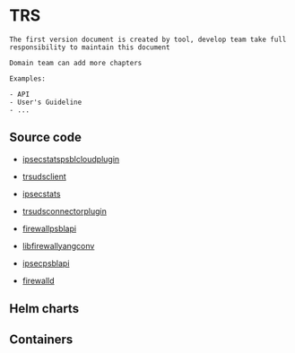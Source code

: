 # TRS

```{note}
The first version document is created by tool, develop team take full responsibility to maintain this document

Domain team can add more chapters

Examples:

- API
- User's Guideline
- ...
```

## Source code

<!-- Need manual update the document link which subystem is in gerrit -->
- [ipsecstatspsblcloudplugin](https://gerrit.ext.net.nokia.com/gerrit/admin/repos/MN/TRS/SERVICE/SW/IPSEC/ipsecstatspsblcloudplugin)
<!-- Need manual update the document link which subystem is in gerrit -->
- [trsudsclient](https://gerrit.ext.net.nokia.com/gerrit/admin/repos/MN/TRS/SERVICE/SW/COMMON/EW-CONNECTORS/trsudsclient)
<!-- Need manual update the document link which subystem is in gerrit -->
- [ipsecstats](https://gerrit.ext.net.nokia.com/gerrit/admin/repos/MN/TRS/SERVICE/SW/IPSEC/ipsecstats)
<!-- Need manual update the document link which subystem is in gerrit -->
- [trsudsconnectorplugin](https://gerrit.ext.net.nokia.com/gerrit/admin/repos/MN/TRS/SERVICE/SW/COMMON/EW-CONNECTORS/trsudsconnectorplugin)
<!-- Need manual update the document link which subystem is in gerrit -->
- [firewallpsblapi](https://gerrit.ext.net.nokia.com/gerrit/admin/repos/MN/TRS/SERVICE/SW/FIREWALL/firewallpsblapi)
<!-- Need manual update the document link which subystem is in gerrit -->
- [libfirewallyangconv](https://gerrit.ext.net.nokia.com/gerrit/admin/repos/MN/TRS/SERVICE/SW/FIREWALL/libfirewallyangconv)
<!-- Need manual update the document link which subystem is in gerrit -->
- [ipsecpsblapi](https://gerrit.ext.net.nokia.com/gerrit/admin/repos/MN/TRS/SERVICE/SW/IPSEC/ipsecpsblapi)
<!-- Need manual update the document link which subystem is in gerrit -->
- [firewalld](https://gerrit.ext.net.nokia.com/gerrit/admin/repos/MN/TRS/SERVICE/SW/FIREWALL/firewalld)

## Helm charts


## Containers

